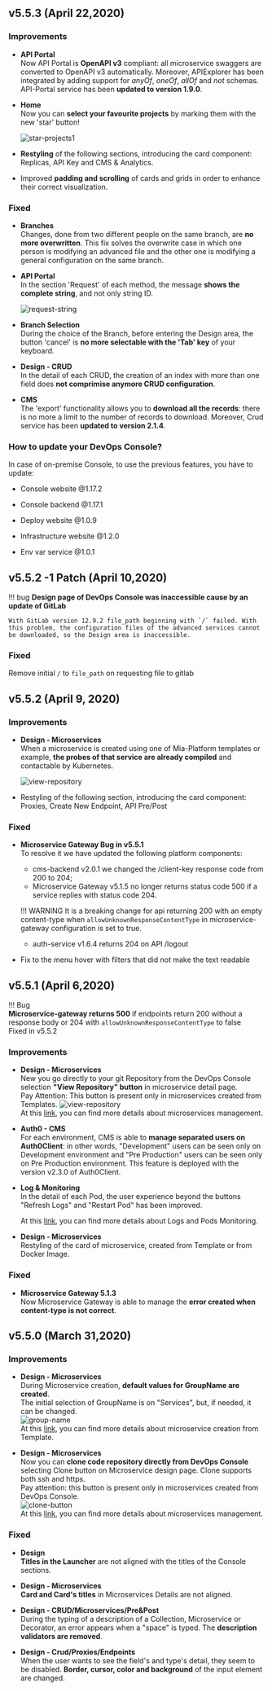 
## v5.5.3 (April 22,2020)

### Improvements

* **API Portal**      
  Now API Portal is **OpenAPI v3** compliant: all microservice swaggers are converted to OpenAPI v3 automatically. Moreover, APIExplorer has been integrated by adding support for *anyOf*, *oneOf*, *allOf* and *not* schemas. API-Portal service has been **updated to version 1.9.0**.

* **Home**    
  Now you can **select your favourite projects** by marking them with the new 'star' button!

  ![star-projects1](img/star-projects.png)

* **Restyling** of the following sections, introducing the card component: Replicas, API Key and CMS & Analytics.

* Improved **padding and scrolling** of cards and grids in order to enhance their correct visualization.

### Fixed

 * **Branches**    
  Changes, done from two different people on the same branch, are **no more overwritten**. This fix solves the overwrite case in which one person is modifying an advanced file and the other one is modifying a general configuration on the same branch.

 * **API Portal**   
  In the section 'Request' of each method, the message **shows the complete string**, and not only string ID. 

    ![request-string](img/request-string.png)

* **Branch Selection**     
  During the choice of the Branch, before entering the Design area, the button 'cancel' is **no more selectable with the 'Tab' key** of your keyboard.

* **Design - CRUD**     
  In the detail of each CRUD, the creation of an index with more than one field does **not comprimise anymore CRUD configuration**.

* **CMS**     
  The 'export' functionality allows you to **download all the records**: there is no more a limit to the number of records to download. Moreover, Crud service has been **updated to version 2.1.4**.

### How to update your DevOps Console?     

In case of on-premise Console, to use the previous features, you have to update:   

 * Console website @1.17.2

 * Console backend @1.17.1

 * Deploy website @1.0.9

 * Infrastructure website @1.2.0

 * Env var service @1.0.1


## v5.5.2 -1 Patch (April 10,2020)

!!! bug
    **Design page of DevOps Console was inaccessible cause by an update of GitLab**

    With GitLab version 12.9.2 file_path beginning with `/` failed. With this problem, the configuration files of the advanced services cannot be downloaded, so the Design area is inaccessible.

### Fixed

Remove initial `/` to `file_path` on requesting file to gitlab


## v5.5.2 (April 9, 2020)

### Improvements

* **Design - Microservices**  
  When a microservice is created using one of Mia-Platform templates or example, **the probes of that service are already compiled** and contactable by Kubernetes.

   ![view-repository](img/probes.png)

* Restyling of the following section, introducing the card component: Proxies, Create New Endpoint, API Pre/Post

### Fixed

* **Microservice Gateway Bug in v5.5.1**  
  To resolve it we have updated the following platform components:  

    * cms-backend  v2.0.1 we changed the /client-key response code from 200 to 204;
    * Microservice Gateway v5.1.5 no longer returns status code 500 if a service replies with status code 204. 
  
    !!! WARNING
        It is a breaking change for api returning 200 with an empty content-type when `allowUnknownResponseContentType` in microservice-gateway configuration is set to true.

    * auth-service v1.6.4 returns 204 on API /logout

* Fix to the menu hover with filters that did not make the text readable

## v5.5.1 (April 6,2020)

!!! Bug  
    **Microservice-gateway returns 500** if endpoints return 200 without a response body or 204 with `allowUnknownResponseContentType` to false  
    Fixed in v5.5.2

 
### Improvements

* **Design - Microservices**  
  New you go directly to your git Repository from the DevOps Console selection **"View Repository" button** in microservice detail page.  
  Pay Attention: This button is present only in microservices created from Templates.
  ![view-repository](img/view-repository.jpg)     
  At this [link](https://docs.mia-platform.eu/development_suite/api-console/api-design/services/), you can find more details about microservices management.

* **Auth0 - CMS**  
  For each environment, CMS is able to **manage separated users on Auth0Client**: in other words, "Development" users can be seen only on Development environment and "Pre Production" users can be seen only on Pre Production environment. This feature is deployed with the version v2.3.0 of Auth0Client.

* **Log & Monitoring**  
  In the detail of each Pod, the user experience beyond the buttons "Refresh Logs" and "Restart Pod" has been improved.     
      
  At this [link](https://docs.mia-platform.eu/development_suite/monitoring/monitoring/), you can find more details about Logs and Pods Monitoring.

* **Design - Microservices**  
  Restyling of the card of microservice, created from Template or from Docker Image.

### Fixed

* **Microservice Gateway 5.1.3**  
  Now Microservice Gateway is able to manage the **error created when content-type is not correct**.

## v5.5.0 (March 31,2020)

### Improvements

* **Design - Microservices**  
  During Microservice creation, **default values for GroupName are created**.  
  The initial selection of GroupName is on "Services", but, if needed, it can be changed.     
  ![group-name](img/group-name.jpg)      
  At this [link](https://docs.mia-platform.eu/development_suite/api-console/api-design/custom_microservice_get_started/), you can find more details about microservice creation from Template.

* **Design - Microservices**  
  Now you can **clone code repository directly from DevOps Console** selecting Clone button on Microservice design page. Clone supports both ssh and https.  
  Pay attention: this button is present only in microservices created from DevOps Console.    
  ![clone-button](img/clone-button.jpg)    
  At this [link](https://docs.mia-platform.eu/development_suite/api-console/api-design/services/), you can find more details about microservices management.

### Fixed

 * **Design**    
   **Titles in the Launcher** are not aligned with the titles of the Console sections. 

 * **Design - Microservices**    
   **Card and Card's titles** in Microservices Details are not aligned. 

 * **Design - CRUD/Microservices/Pre&Post**   
   During the typing of a description of a Collection, Microservice or Decorator, an error appears when a "space" is typed. The **description validators are removed**.

 * **Design - Crud/Proxies/Endpoints**   
   When the user wants to see the field's and type's detail, they seem to be disabled. **Border, cursor, color and background** of the input element are changed.
